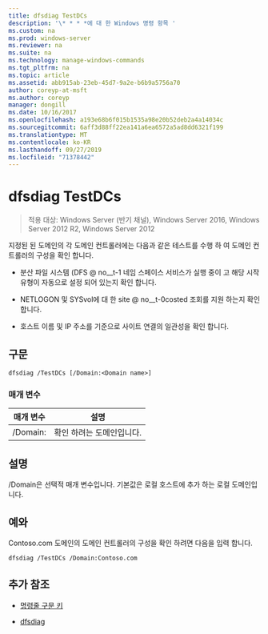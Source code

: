 ```yaml
---
title: dfsdiag TestDCs
description: '\* * * *에 대 한 Windows 명령 항목 '
ms.custom: na
ms.prod: windows-server
ms.reviewer: na
ms.suite: na
ms.technology: manage-windows-commands
ms.tgt_pltfrm: na
ms.topic: article
ms.assetid: abb915ab-23eb-45d7-9a2e-b6b9a5756a70
author: coreyp-at-msft
ms.author: coreyp
manager: dongill
ms.date: 10/16/2017
ms.openlocfilehash: a193e68b6f015b1535a98e20b52deb2a4a14034c
ms.sourcegitcommit: 6aff3d88ff22ea141a6ea6572a5ad8dd6321f199
ms.translationtype: MT
ms.contentlocale: ko-KR
ms.lasthandoff: 09/27/2019
ms.locfileid: "71378442"
---
```

# <a name="dfsdiag-testdcs"></a>dfsdiag TestDCs

>적용 대상: Windows Server (반기 채널), Windows Server 2016, Windows Server 2012 R2, Windows Server 2012

지정된 된 도메인의 각 도메인 컨트롤러에는 다음과 같은 테스트를 수행 하 여 도메인 컨트롤러의 구성을 확인 합니다.  
  
-   분산 파일 시스템 \(DFS @ no__t-1 네임 스페이스 서비스가 실행 중이 고 해당 시작 유형이 자동으로 설정 되어 있는지 확인 합니다.  
  
-   NETLOGON 및 SYSvol에 대 한 site @ no__t-0costed 조회를 지원 하는지 확인 합니다.  
  
-   호스트 이름 및 IP 주소를 기준으로 사이트 연결의 일관성을 확인 합니다.  
  
  
  
## <a name="syntax"></a>구문  
  
```  
dfsdiag /TestDCs [/Domain:<Domain name>]  
```  
  
### <a name="parameters"></a>매개 변수  
  
|매개 변수|설명|  
|-------|--------|  
|\/Domain: <Domain name>|확인 하려는 도메인입니다.|  
  
## <a name="remarks"></a>설명  
\/Domain은 선택적 매개 변수입니다. 기본값은 로컬 호스트에 추가 하는 로컬 도메인입니다.  
  
## <a name="BKMK_Examples"></a>예와  
Contoso.com 도메인의 도메인 컨트롤러의 구성을 확인 하려면 다음을 입력 합니다.  
  
```  
dfsdiag /TestDCs /Domain:Contoso.com  
```  
  
## <a name="additional-references"></a>추가 참조  
  
-   [명령줄 구문 키](command-line-syntax-key.md)  
  
-   [dfsdiag](dfsdiag.md)  
  

